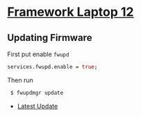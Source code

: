 # [Framework Laptop 12](https://frame.work/laptop12)

## Updating Firmware

First put enable `fwupd`

```nix
services.fwupd.enable = true;
```

Then run

```sh
 $ fwupdmgr update
```

- [Latest Update](https://fwupd.org/lvfs/devices/work.frame.Laptop12.RPL.BIOS.firmware)
